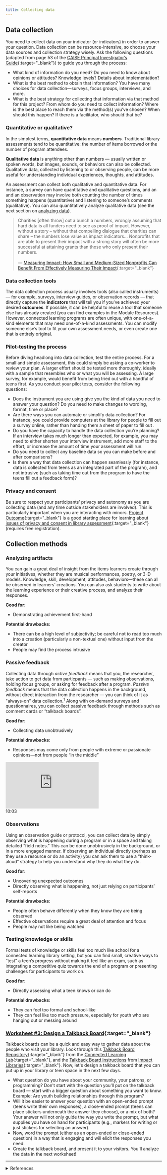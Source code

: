 ```yaml
---
title: Collecting data
---
```


## Data collection
You need to collect data on your indicator (or indicators) in order to answer your question. Data collection can be resource-intensive, so choose your data sources and collection strategy wisely. Ask the following questions (adapted from page 53 of the [CAISE Principal Investigator’s Guide](http://www.informalscience.org/evaluation/pi-guide){:target="_blank"}) to guide you through the process:

- What kind of information do you need? Do you need to know about opinions or attitudes? Knowledge levels? Details about implementation?
- What is the best method to obtain that information? You have many choices for data collection—surveys, focus groups, interviews, and more.
- What is the best strategy for collecting that information via that method for this project? From whom do you need to collect information? Where is the best place to reach them via the method(s) you’ve chosen? When should this happen? If there is a facilitator, who should that be?

### Quantitative or qualitative?

In the simplest terms, **quantitative data** means **numbers**. Traditional library assessments tend to be quantitative: the number of items borrowed or the number of program attendees. 

**Qualitative data** is anything other than numbers — usually written or spoken words, but images, sounds, or behaviors can also be collected. Qualitative data, collected by listening to or observing people, can be more useful for understanding individual experiences, thoughts, and attitudes. 

An assessment can collect both qualitative and quantitative data. For instance, a survey can have quantitative and qualitative questions, and an and an observation may involve both counting the number of times something happens (quantitative) and listening to someone’s comments (qualitative). You can also quantitatively analyze qualitative data (see the next section on [analyzing data](analyzing-data)).

> Charities [often throw] out a bunch a numbers, wrongly assuming that hard data is all funders need to see as proof of impact. However, without a story – without that compelling dialogue that charities can share – the numbers lose value as impact indicators... Nonprofits that are able to present their impact with a strong story will often be more successful at attaining grants than those who only present their numbers.<br/><br/> — [Measuring Impact: How Small and Medium-Sized Nonprofits Can Benefit From Effectively Measuring Their Impact](https://charityvillage.com/measuring_impact_how_small_and_medium_sized_nonprofits_can_benefit_from_effectively_measuring_their_impact/){:target="_blank"}

### Data collection tools
The data collection process usually involves tools (also called instruments) — for example, surveys, interview guides, or observation records — that directly capture the **indicators** that will tell you if you've achieved your desired **outcomes**. If possible, it can be helpful to reuse a tool that someone else has already created (you can find examples in the Module Resources). However, connected learning programs are often unique, with one-of-a-kind elements that may need one-of-a-kind assessments. You can modify someone else’s tool to fit your own assessment needs, or even create one that is entirely original.

### Pilot-testing the process
Before diving headlong into data collection, test the entire process. For a small and simple assessment, this could simply be asking a co-worker to review your plan. A larger effort should be tested more thoroughly, ideally with a sample that resembles who or what you will be assessing. A large survey, for example, would benefit from being tried out with a handful of teens first. As you conduct your pilot tests, consider the following questions:

- Does the instrument you are using give you the kind of data you need to answer your question? Do you need to make changes to wording, format, time or place?
- Are there ways you can automate or simplify data collection? For instance, you could provide computers at the library for people to fill out a survey online, rather than handing them a sheet of paper to fill out .
- Do you have the capacity to handle the data collection you’re planning? If an interview takes much longer than expected, for example, you may need to either shorten your interview instrument, add more staff to the effort, or increase the amount of time your assessment will run.
- Do you need to collect any baseline data so you can make before and after comparisons?
- Is there a way that data collection can happen seamlessly (for instance, data is collected from teens  as an integrated part of the program), and not intrusive (such as taking time out from the program to have the teens fill out a feedback form)?

### Privacy and consent

Be sure to respect your participants’ privacy and autonomy as you are collecting data (and any time outside stakeholders are involved). This is particularly important when you are interacting with minors. [Project Outcome](https://projectoutcome.org/){:target="_blank"} is a good starting place for learning about [issues of privacy and consent in library assessment](https://projectoutcome.org/surveys-resources/informed-consent-guidelines){:target="_blank"} (requires free registration).

## Collection methods

<div class="colorhighlight color1" markdown="1">

### Analyzing artifacts

You can gain a great deal of insight from the items learners create through your initiatives, whether they are musical performances, poetry, or 3-D models. Knowledge, skill, development, attitudes, behaviors—these can all be observed in learners’ creations. You can also ask students to write about the learning experience or their creative process, and analyze their responses. 

**Good for:**
- Demonstrating achievement first-hand

**Potential drawbacks:**
- There can be a high level of subjectivity; be careful not to read too much into a creation (particularly a non-textual one) without input from the creator
- People may find the process intrusive

</div>

<div class="colorhighlight color2" markdown="1">

### Passive feedback

Collecting data through _active feedback_ means that you, the researcher, take action to get data from particpants — such as making observations, holding focus groups, or asking for feedback after a program. _Passive feedback_ means that the data collection happens in the background, without direct interaction from the researcher — you can think of it as "always-on" data collection.<sup>1</sup> Along with on-demand surveys and questionnaires, you can collect passive feedback through methods such as comment cards or “talkback boards”. 

**Good for:**
- Collecting data unobtrusively

**Potential drawbacks:**
- Responses may come only from people with extreme or passionate opinions—not from people “in the middle”

<div class="callout videos" markdown="1">
<iframe src="https://www.youtube.com/embed/tSDP7LbGHAY" frameborder="0" allow="autoplay; encrypted-media" allowfullscreen></iframe>
<div class="videotime">10:03</div></div>

</div>

<div class="colorhighlight color3" markdown="1">

### Observations

Using an observation guide or protocol, you can collect data by simply observing what is happening during a program or in a space and taking detailed “field notes.” This can be done unobtrusively in the background, or in a more engaged manner. If observing an individual directly (perhaps as they use a resource or do an activity) you can ask them to use a “think-aloud” strategy to help you understand why they do what they do. 

**Good for:**
- Uncovering unexpected outcomes
- Directly observing what is happening, not just relying on participants’ self-reports

**Potential drawbacks:**
- People often behave differently when they know they are being observed
- Effective observations require a great deal of attention and focus
- People may not like being watched

</div>

<div class="colorhighlight color1" markdown="1">

### Testing knowledge or skills

Formal tests of knowledge or skills feel too much like school for a connected learning library setting, but you can find small, creative ways to “test” a teen’s progress without making it feel like an exam, such as integrating a competitive quiz towards the end of a program or presenting challenges for participants to work on. 

**Good for:**
- Directly assessing what a teen knows or can do

**Potential drawbacks:**
- They can feel too formal and school-like
- They can feel like too much pressure, especially for youth who are hanging out or messing around

</div>


<div class="callout activity" markdown="1">
    
### [Worksheet #3: Design a Talkback Board](https://docs.google.com/document/d/1YO8aWs59kALm48t1D30BvbMkGH0xOCn7xXLlUHAC4EY/edit#heading=h.fsih396c3zvm){:target="_blank"}

Talkback boards can be a quick and easy way to gather data about the people who visit your library. Look through this [Talkback Board Repository](http://connectedlearning.uci.edu/wp-content/uploads/2022/01/Talkback-Board-Repository.pdf){:target="_blank"}
 from the [Connected Learning Lab](https://connectedlearning.uci.edu/research-tools/tools/talkback-board-repository/){:target="_blank"}, and the [Talkback Board Instructions](https://view.genial.ly/606ca2c3885bd90d805e74dc) from [Impact Libraries](https://impact.ischool.umd.edu){:target="_blank"}. Now, let's design a talkback board that you can put up in your library or teen space in the next few days. 

* What question do you have about your community, your patrons, or programming? Don't start with the question you'll put on the talkback board — start with a bigger question about something you want to know. Example: Are youth building relationships through this program?
* Will it be easier to answer your question with an open-ended prompt (teens write their own responses), a close-ended prompt (teens can place stickers underneath the answer they choose), or a mix of both? Your answer will not only guide the way you write the prompt, but what supplies you have on hand for participants (e.g., markers for writing or just stickers for selecting an answer). 
* Now, word the prompt (either as an open-ended or close-ended question) in a way that is engaging and will elicit the responses you need. 
* Create the talkback board, and present it to your visitors. You'll analyze the data in the next worksheet!

</div>

---

<details>
    <summary>References</summary>
    1: Pendo, 2021. <a href="https://www.pendo.io/pendo-blog/the-difference-between-active-and-passive-customer-feedback-and-why-you-need-both/">The Difference Between Active and Passive Customer Feedback and Why You Need Both</a>.

</details>

